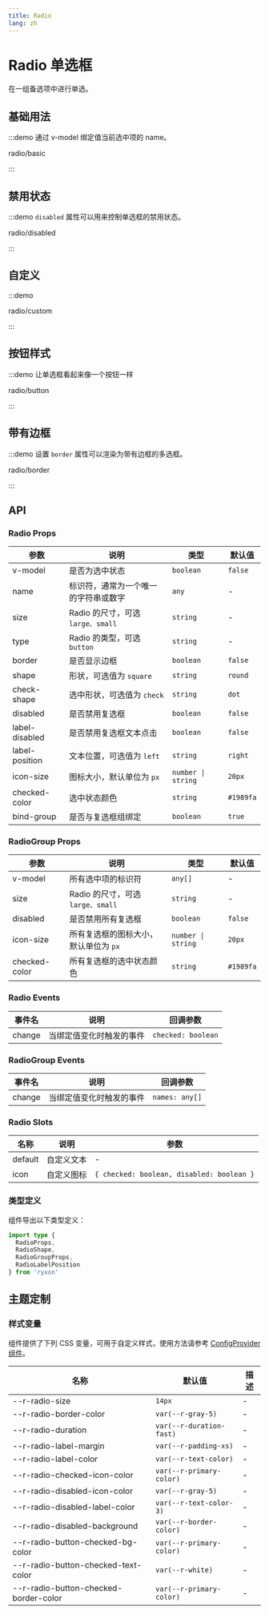 ```yaml
---
title: Radio
lang: zh
---
```


# Radio 单选框

在一组备选项中进行单选。

## 基础用法

:::demo 通过 v-model 绑定值当前选中项的 name。

radio/basic

:::

## 禁用状态

:::demo `disabled` 属性可以用来控制单选框的禁用状态。

radio/disabled

:::

## 自定义

:::demo

radio/custom

:::

## 按钮样式

:::demo 让单选框看起来像一个按钮一样

radio/button

:::

## 带有边框

:::demo 设置 `border` 属性可以渲染为带有边框的多选框。

radio/border

:::

## API

### Radio Props

| 参数 | 说明 | 类型 | 默认值 |
| --- | --- | --- | --- |
| v-model | 是否为选中状态 | `boolean` | `false` |
| name | 标识符，通常为一个唯一的字符串或数字 | `any` | - |
| size | Radio 的尺寸，可选`large、small` | `string` | - |
| type | Radio 的类型，可选`button` | `string` | - |
| border | 是否显示边框 | `boolean` | `false` |
| shape | 形状，可选值为 `square` | `string` | `round` |
| check-shape | 选中形状，可选值为 `check` | `string` | `dot` |
| disabled | 是否禁用复选框 | `boolean` | `false` |
| label-disabled | 是否禁用复选框文本点击 | `boolean` | `false` |
| label-position | 文本位置，可选值为 `left` | `string` | `right` |
| icon-size | 图标大小，默认单位为 `px` | `number \| string` | `20px` |
| checked-color | 选中状态颜色 | `string` | `#1989fa` |
| bind-group | 是否与复选框组绑定 | `boolean` | `true` |

### RadioGroup Props

| 参数 | 说明 | 类型 | 默认值 |
| --- | --- | --- | --- |
| v-model | 所有选中项的标识符 | `any[]` | - |
| size | Radio 的尺寸，可选`large、small` | `string` | - |
| disabled | 是否禁用所有复选框 | `boolean` | `false` |
| icon-size | 所有复选框的图标大小，默认单位为 `px` | `number \| string` | `20px` |
| checked-color | 所有复选框的选中状态颜色 | `string` | `#1989fa` |

### Radio Events

| 事件名 | 说明                     | 回调参数           |
| ------ | ------------------------ | ------------------ |
| change | 当绑定值变化时触发的事件 | `checked: boolean` |

### RadioGroup Events

| 事件名 | 说明                     | 回调参数       |
| ------ | ------------------------ | -------------- |
| change | 当绑定值变化时触发的事件 | `names: any[]` |

### Radio Slots

| 名称    | 说明       | 参数                                      |
| ------- | ---------- | ----------------------------------------- |
| default | 自定义文本 | -                                         |
| icon    | 自定义图标 | `{ checked: boolean, disabled: boolean }` |

### 类型定义

组件导出以下类型定义：

```ts
import type {
  RadioProps,
  RadioShape,
  RadioGroupProps,
  RadioLabelPosition
} from 'ryxon'
```

## 主题定制

### 样式变量

组件提供了下列 CSS 变量，可用于自定义样式，使用方法请参考 [ConfigProvider 组件](/zh/component/config-provider.html)。

| 名称                                  | 默认值                   | 描述 |
| ------------------------------------- | ------------------------ | ---- |
| --r-radio-size                        | `14px`                   | -    |
| --r-radio-border-color                | `var(--r-gray-5)`        | -    |
| --r-radio-duration                    | `var(--r-duration-fast)` | -    |
| --r-radio-label-margin                | `var(--r-padding-xs)`    | -    |
| --r-radio-label-color                 | `var(--r-text-color)`    | -    |
| --r-radio-checked-icon-color          | `var(--r-primary-color)` | -    |
| --r-radio-disabled-icon-color         | `var(--r-gray-5)`        | -    |
| --r-radio-disabled-label-color        | `var(--r-text-color-3)`  | -    |
| --r-radio-disabled-background         | `var(--r-border-color)`  | -    |
| --r-radio-button-checked-bg-color     | `var(--r-primary-color)` | -    |
| --r-radio-button-checked-text-color   | `var(--r-white)`         | -    |
| --r-radio-button-checked-border-color | `var(--r-primary-color)` | -    |
